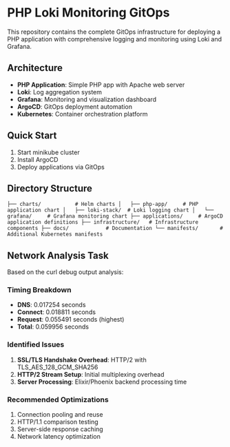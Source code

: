 ﻿# PHP Loki Monitoring GitOps

This repository contains the complete GitOps infrastructure for deploying a PHP application with comprehensive logging and monitoring using Loki and Grafana.

## Architecture

- **PHP Application**: Simple PHP app with Apache web server
- **Loki**: Log aggregation system
- **Grafana**: Monitoring and visualization dashboard
- **ArgoCD**: GitOps deployment automation
- **Kubernetes**: Container orchestration platform

## Quick Start

1. Start minikube cluster
2. Install ArgoCD
3. Deploy applications via GitOps

## Directory Structure

`
├── charts/           # Helm charts
│   ├── php-app/     # PHP application chart
│   ├── loki-stack/  # Loki logging chart
│   └── grafana/     # Grafana monitoring chart
├── applications/     # ArgoCD application definitions
├── infrastructure/   # Infrastructure components
├── docs/            # Documentation
└── manifests/       # Additional Kubernetes manifests
`

## Network Analysis Task

Based on the curl debug output analysis:

### Timing Breakdown
- **DNS**: 0.017254 seconds
- **Connect**: 0.018811 seconds  
- **Request**: 0.055491 seconds (highest)
- **Total**: 0.059956 seconds

### Identified Issues
1. **SSL/TLS Handshake Overhead**: HTTP/2 with TLS_AES_128_GCM_SHA256
2. **HTTP/2 Stream Setup**: Initial multiplexing overhead
3. **Server Processing**: Elixir/Phoenix backend processing time

### Recommended Optimizations
1. Connection pooling and reuse
2. HTTP/1.1 comparison testing
3. Server-side response caching
4. Network latency optimization
